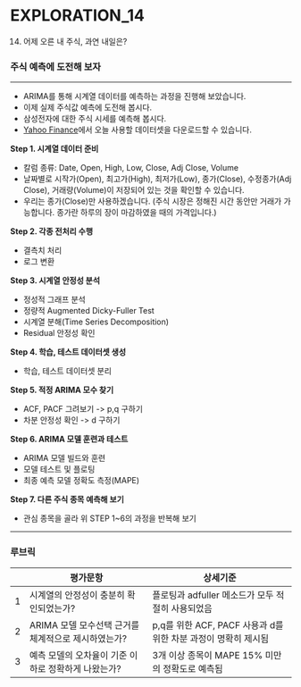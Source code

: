 # EXPLORATION_14

14. 어제 오른 내 주식, 과연 내일은?
### 주식 예측에 도전해 보자
---

- ARIMA를 통해 시계열 데이터를 예측하는 과정을 진행해 보았습니다. 
- 이제 실제 주식값 예측에 도전해 봅시다.   
- 삼성전자에 대한 주식 시세를 예측해 봅시다.
- [Yahoo Finance](https://finance.yahoo.com/)에서 오늘 사용할 데이터셋을 다운로드할 수 있습니다.


**Step 1. 시계열 데이터 준비**


- 칼럼 종류: Date, Open, High, Low, Close, Adj Close, Volume
- 날짜별로 시작가(Open), 최고가(High), 최저가(Low), 종가(Close), 수정종가(Adj Close), 거래량(Volume)이 저장되어 있는 것을 확인할 수 있습니다.
- 우리는 종가(Close)만 사용하겠습니다. (주식 시장은 정해진 시간 동안만 거래가 가능합니다. 종가란 하루의 장이 마감하였을 때의 가격입니다.)


**Step 2. 각종 전처리 수행**

- 결측치 처리
- 로그 변환


**Step 3. 시계열 안정성 분석**

- 정성적 그래프 분석
- 정량적 Augmented Dicky-Fuller Test
- 시계열 분해(Time Series Decomposition)
- Residual 안정성 확인


**Step 4. 학습, 테스트 데이터셋 생성**

- 학습, 테스트 데이터셋 분리


**Step 5. 적정 ARIMA 모수 찾기**

- ACF, PACF 그려보기 -> p,q 구하기
- 차분 안정성 확인 -> d 구하기

**Step 6. ARIMA 모델 훈련과 테스트**

- ARIMA 모델 빌드와 훈련
- 모델 테스트 및 플로팅
- 최종 예측 모델 정확도 측정(MAPE)

**Step 7. 다른 주식 종목 예측해 보기**

- 관심 종목을 골라 위 STEP 1~6의 과정을 반복해 보기


---
### 루브릭

||평가문항|상세기준|
|:--:|-----------|---|
|1|시계열의 안정성이 충분히 확인되었는가?|플로팅과 adfuller 메소드가 모두 적절히 사용되었음|
|2|ARIMA 모델 모수선택 근거를 체계적으로 제시하였는가?|p,q를 위한 ACF, PACF 사용과 d를 위한 차분 과정이 명확히 제시됨|
|3|예측 모델의 오차율이 기준 이하로 정확하게 나왔는가?|3개 이상 종목이 MAPE 15% 미만의 정확도로 예측됨|



